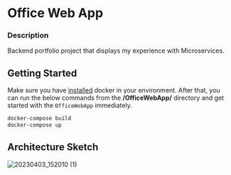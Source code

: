 # Office Web App

### Description
Backend portfolio project that displays my experience with Microservices.

## Getting Started

Make sure you have [installed](https://docs.docker.com/docker-for-windows/install/)  docker in your environment. After that, you can run the below commands from the **/OfficeWebApp/** directory and get started with the `OfficeWebApp` immediately.

```powershell
docker-compose build
docker-compose up
```

## Architecture Sketch

![20230403_152010 (1)](https://user-images.githubusercontent.com/15957528/233094409-20be59ca-67a1-40e5-9a54-ecce8bd824c2.jpg)

